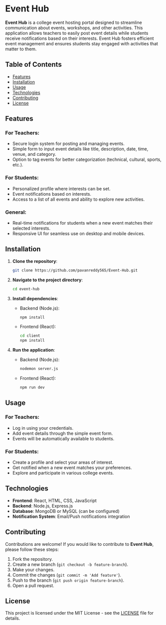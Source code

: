 # Event Hub

**Event Hub** is a college event hosting portal designed to streamline communication about events, workshops, and other activities. This application allows teachers to easily post event details while students receive notifications based on their interests. Event Hub fosters efficient event management and ensures students stay engaged with activities that matter to them.

## Table of Contents

- [Features](#features)
- [Installation](#installation)
- [Usage](#usage)
- [Technologies](#technologies)
- [Contributing](#contributing)
- [License](#license)

## Features

### For Teachers:
- Secure login system for posting and managing events.
- Simple form to input event details like title, description, date, time, venue, and category.
- Option to tag events for better categorization (technical, cultural, sports, etc.).

### For Students:
- Personalized profile where interests can be set.
- Event notifications based on interests.
- Access to a list of all events and ability to explore new activities.
  
### General:
- Real-time notifications for students when a new event matches their selected interests.
- Responsive UI for seamless use on desktop and mobile devices.
  
## Installation

1. **Clone the repository**:
   ```bash
   git clone https://github.com/pavanreddy565/Event-Hub.git
   ```
2. **Navigate to the project directory**:
    ```bash
   cd event-hub
   ```
3. **Install dependencies**:
   - Backend (Node.js):
     
      ```bash
      npm install
      ```
   - Frontend (React):
     
      ```bash
      cd client
      npm install
      ```
4. **Run the application**:
   - Backend (Node.js):
     
      ```bash
      nodemon server.js
      ```
   - Frontend (React):
     
      ```bash
      npm run dev
      ```
  ## Usage

### For Teachers:
- Log in using your credentials.
- Add event details through the simple event form.
- Events will be automatically available to students.

### For Students:
- Create a profile and select your areas of interest.
- Get notified when a new event matches your preferences.
- Explore and participate in various college events.

## Technologies

- **Frontend**: React, HTML, CSS, JavaScript
- **Backend**: Node.js, Express.js
- **Database**: MongoDB or MySQL (can be configured)
- **Notification System**: Email/Push notifications integration

## Contributing

Contributions are welcome! If you would like to contribute to **Event Hub**, please follow these steps:

1. Fork the repository.
2. Create a new branch (`git checkout -b feature-branch`).
3. Make your changes.
4. Commit the changes (`git commit -m 'Add feature'`).
5. Push to the branch (`git push origin feature-branch`).
6. Open a pull request.

## License

This project is licensed under the MIT License - see the [LICENSE](LICENSE) file for details.
